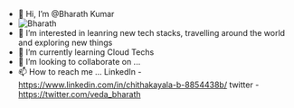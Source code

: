- 👋 Hi, I’m @Bharath Kumar
- ![Bharath](https://github.com/vedabharath/vedabharath/blob/main/name.gif)
- 👀 I’m interested in leanring new tech stacks, travelling around the world and exploring new things
- 🌱 I’m currently learning Cloud Techs
- 💞️ I’m looking to collaborate on ...
- 📫 How to reach me ...
      LinkedIn - https://www.linkedin.com/in/chithakayala-b-8854438b/
      twitter - https://twitter.com/veda_bharath
<!---
vedabharath/vedabharath is a ✨ special ✨ repository because its `README.md` (this file) appears on your GitHub profile.
You can click the Preview link to take a look at your changes.
--->
